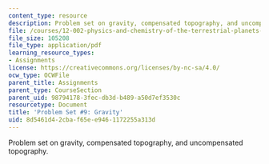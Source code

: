```yaml
---
content_type: resource
description: Problem set on gravity, compensated topography, and uncompensated topography.
file: /courses/12-002-physics-and-chemistry-of-the-terrestrial-planets-fall-2008/8d5461d42cbaf65ee9461172255a313d_MIT12_002f08_ps09.pdf
file_size: 105208
file_type: application/pdf
learning_resource_types:
- Assignments
license: https://creativecommons.org/licenses/by-nc-sa/4.0/
ocw_type: OCWFile
parent_title: Assignments
parent_type: CourseSection
parent_uid: 98794178-3fec-db3d-b489-a50d7ef3530c
resourcetype: Document
title: 'Problem Set #9: Gravity'
uid: 8d5461d4-2cba-f65e-e946-1172255a313d
---
```

Problem set on gravity, compensated topography, and uncompensated topography.